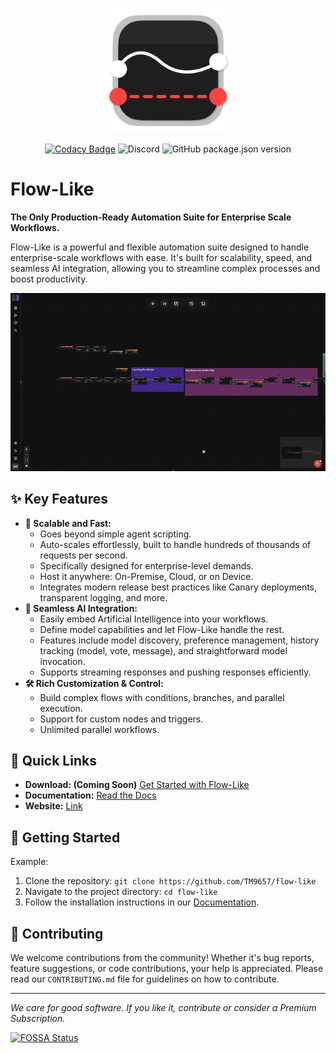 <p align="center">
   <a href="https://flow-like.com" target="_blank">
      <picture>
         <source width=200 srcset="./apps/desktop/public/app-logo-light.webp" media="(prefers-color-scheme: dark)">
         <img width=200 src="./apps/desktop/public/app-logo.webp" alt="Icon">
      </picture>
   </a>
</p>

<div align="center">

[![Codacy Badge](https://app.codacy.com/project/badge/Grade/244d2db2a84f4e79b64d984639a2b18f)](https://app.codacy.com/gh/TM9657/flow-like/dashboard?utm_source=gh&utm_medium=referral&utm_content=&utm_campaign=Badge_grade)
![Discord](https://img.shields.io/discord/673169081704120334)
![GitHub package.json version](https://img.shields.io/github/package-json/v/TM9657/flow-like)

</div>

<a name="Headline"></a>

# Flow-Like

**The Only Production-Ready Automation Suite for Enterprise Scale Workflows.**

Flow-Like is a powerful and flexible automation suite designed to handle enterprise-scale workflows with ease. It's built for scalability, speed, and seamless AI integration, allowing you to streamline complex processes and boost productivity.

<p align="center">
   <img width="800" src="./assets/recording.gif" alt="Recording">
</p>

## ✨ Key Features

* **🚀 Scalable and Fast:**
    * Goes beyond simple agent scripting.
    * Auto-scales effortlessly, built to handle hundreds of thousands of requests per second.
    * Specifically designed for enterprise-level demands.
    * Host it anywhere: On-Premise, Cloud, or on Device.
    * Integrates modern release best practices like Canary deployments, transparent logging, and more.
* **🧠 Seamless AI Integration:**
    * Easily embed Artificial Intelligence into your workflows.
    * Define model capabilities and let Flow-Like handle the rest.
    * Features include model discovery, preference management, history tracking (model, vote, message), and straightforward model invocation.
    * Supports streaming responses and pushing responses efficiently.
* **🛠️ Rich Customization & Control:**
    * Build complex flows with conditions, branches, and parallel execution.
    * Support for custom nodes and triggers.
    * Unlimited parallel workflows.

## 🔗 Quick Links

* **Download: (Coming Soon)** [Get Started with Flow-Like](#)
* **Documentation:** [Read the Docs](https://docs.flow-like.com)
* **Website:** [Link](https://flow-like.com)

## 🚀 Getting Started

Example:
1.  Clone the repository: `git clone https://github.com/TM9657/flow-like`
2.  Navigate to the project directory: `cd flow-like`
3.  Follow the installation instructions in our [Documentation](https://docs.flow-like.com/contributing/getting-started/).

## 🤝 Contributing

We welcome contributions from the community! Whether it's bug reports, feature suggestions, or code contributions, your help is appreciated. Please read our `CONTRIBUTING.md` file for guidelines on how to contribute.

---

*We care for good software. If you like it, contribute or consider a Premium Subscription.*

[![FOSSA Status](https://app.fossa.com/api/projects/git%2Bgithub.com%2FTM9657%2Fflow-like.svg?type=large&issueType=license)](https://app.fossa.com/projects/git%2Bgithub.com%2FTM9657%2Fflow-like?ref=badge_large&issueType=license)